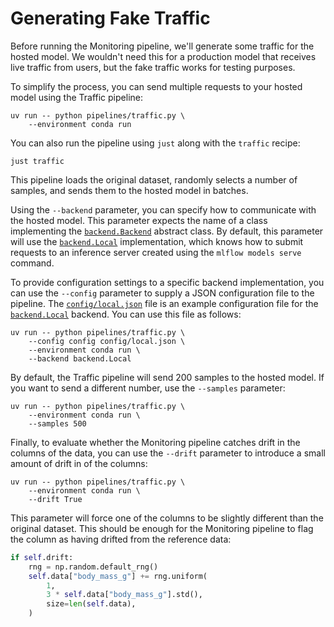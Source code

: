 # Generating Fake Traffic

Before running the Monitoring pipeline, we'll generate some traffic for the hosted model. We wouldn't need this for a production model that receives live traffic from users, but the fake traffic works for testing purposes.

To simplify the process, you can send multiple requests to your hosted model using the Traffic pipeline:

```shell
uv run -- python pipelines/traffic.py \
    --environment conda run
```

You can also run the pipeline using `just` along with the `traffic` recipe:

```shell
just traffic
```

This pipeline loads the original dataset, randomly selects a number of samples, and sends them to the hosted model in batches. 

Using the `--backend` parameter, you can specify how to communicate with the hosted model. This parameter expects the name of a class implementing the [`backend.Backend`](pipelines/inference/backend.py) abstract class. By default, this parameter will use the [`backend.Local`](pipelines/inference/backend.py) implementation, which knows how to submit requests to an inference server created using the `mlflow models serve` command.

To provide configuration settings to a specific backend implementation, you can use the `--config` parameter to supply a JSON configuration file to the pipeline. The [`config/local.json`](config/local.json) file is an example configuration file for the [`backend.Local`](pipelines/inference/backend.py) backend. You can use this file as follows:

```shell
uv run -- python pipelines/traffic.py \
    --config config config/local.json \
    --environment conda run \
    --backend backend.Local
```

By default, the Traffic pipeline will send 200 samples to the hosted model. If you want to send a different number, use the `--samples` parameter:

```shell
uv run -- python pipelines/traffic.py \
    --environment conda run \
    --samples 500
```

Finally, to evaluate whether the Monitoring pipeline catches drift in the columns of the data, you can use the `--drift` parameter to introduce a small amount of drift in of the columns:

```shell
uv run -- python pipelines/traffic.py \
    --environment conda run \
    --drift True
```

This parameter will force one of the columns to be slightly different than the original dataset. This should be enough for the Monitoring pipeline to flag the column as having drifted from the reference data:

```python
if self.drift:
    rng = np.random.default_rng()
    self.data["body_mass_g"] += rng.uniform(
        1,
        3 * self.data["body_mass_g"].std(),
        size=len(self.data),
    )
```